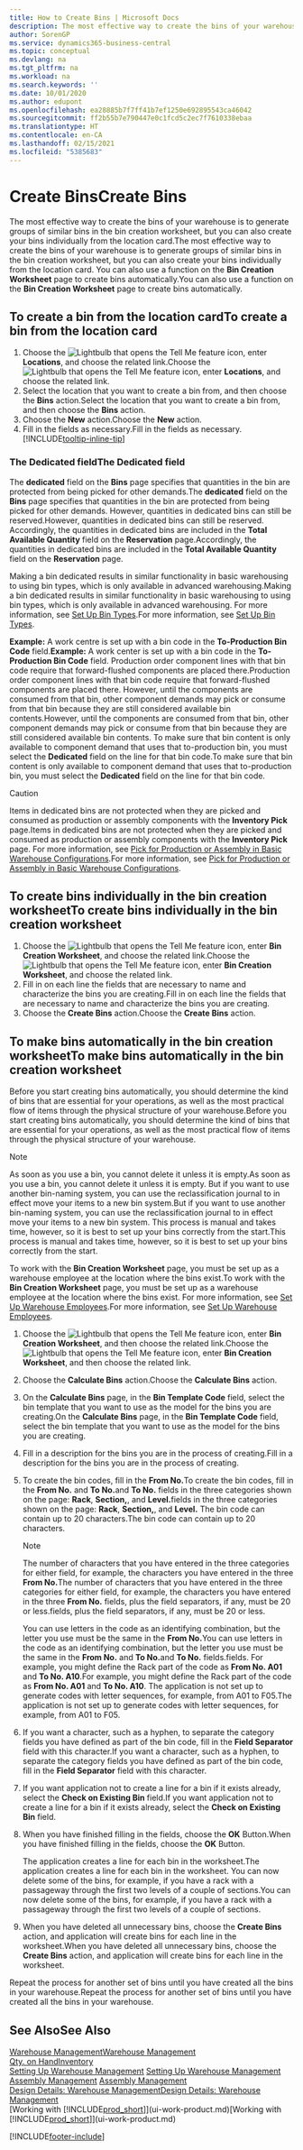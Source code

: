 ```yaml
---
title: How to Create Bins | Microsoft Docs
description: The most effective way to create the bins of your warehouse is to generate groups of similar bins in the bin creation worksheet, but you can also create your bins individually.
author: SorenGP
ms.service: dynamics365-business-central
ms.topic: conceptual
ms.devlang: na
ms.tgt_pltfrm: na
ms.workload: na
ms.search.keywords: ''
ms.date: 10/01/2020
ms.author: edupont
ms.openlocfilehash: ea28885b7f7ff41b7ef1250e692895543ca46042
ms.sourcegitcommit: ff2b55b7e790447e0c1fcd5c2ec7f7610338ebaa
ms.translationtype: HT
ms.contentlocale: en-CA
ms.lasthandoff: 02/15/2021
ms.locfileid: "5385683"
---
```

# <a name="create-bins"></a><span data-ttu-id="0bad3-103">Create Bins</span><span class="sxs-lookup"><span data-stu-id="0bad3-103">Create Bins</span></span>
<span data-ttu-id="0bad3-104">The most effective way to create the bins of your warehouse is to generate groups of similar bins in the bin creation worksheet, but you can also create your bins individually from the location card.</span><span class="sxs-lookup"><span data-stu-id="0bad3-104">The most effective way to create the bins of your warehouse is to generate groups of similar bins in the bin creation worksheet, but you can also create your bins individually from the location card.</span></span> <span data-ttu-id="0bad3-105">You can also use a function on the **Bin Creation Worksheet** page to create bins automatically.</span><span class="sxs-lookup"><span data-stu-id="0bad3-105">You can also use a function on the **Bin Creation Worksheet** page to create bins automatically.</span></span>  

## <a name="to-create-a-bin-from-the-location-card"></a><span data-ttu-id="0bad3-106">To create a bin from the location card</span><span class="sxs-lookup"><span data-stu-id="0bad3-106">To create a bin from the location card</span></span>  
1.  <span data-ttu-id="0bad3-107">Choose the ![Lightbulb that opens the Tell Me feature](media/ui-search/search_small.png "Tell me what you want to do") icon, enter **Locations**, and choose the related link.</span><span class="sxs-lookup"><span data-stu-id="0bad3-107">Choose the ![Lightbulb that opens the Tell Me feature](media/ui-search/search_small.png "Tell me what you want to do") icon, enter **Locations**, and choose the related link.</span></span>  
2.  <span data-ttu-id="0bad3-108">Select the location that you want to create a bin from, and then choose the **Bins** action.</span><span class="sxs-lookup"><span data-stu-id="0bad3-108">Select the location that you want to create a bin from, and then choose the **Bins** action.</span></span>  
3. <span data-ttu-id="0bad3-109">Choose the **New** action.</span><span class="sxs-lookup"><span data-stu-id="0bad3-109">Choose the **New** action.</span></span>
4. <span data-ttu-id="0bad3-110">Fill in the fields as necessary.</span><span class="sxs-lookup"><span data-stu-id="0bad3-110">Fill in the fields as necessary.</span></span> [!INCLUDE[tooltip-inline-tip](includes/tooltip-inline-tip_md.md)]

### <a name="the-dedicated-field"></a><span data-ttu-id="0bad3-111">The Dedicated field</span><span class="sxs-lookup"><span data-stu-id="0bad3-111">The Dedicated field</span></span>
<span data-ttu-id="0bad3-112">The **dedicated** field on the **Bins** page specifies that quantities in the bin are protected from being picked for other demands.</span><span class="sxs-lookup"><span data-stu-id="0bad3-112">The **dedicated** field on the **Bins** page specifies that quantities in the bin are protected from being picked for other demands.</span></span> <span data-ttu-id="0bad3-113">However, quantities in dedicated bins can still be reserved.</span><span class="sxs-lookup"><span data-stu-id="0bad3-113">However, quantities in dedicated bins can still be reserved.</span></span> <span data-ttu-id="0bad3-114">Accordingly, the quantities in dedicated bins are included in the **Total Available Quantity** field on the **Reservation** page.</span><span class="sxs-lookup"><span data-stu-id="0bad3-114">Accordingly, the quantities in dedicated bins are included in the **Total Available Quantity** field on the **Reservation** page.</span></span>

<span data-ttu-id="0bad3-115">Making a bin dedicated results in similar functionality in basic warehousing to using bin types, which is only available in advanced warehousing.</span><span class="sxs-lookup"><span data-stu-id="0bad3-115">Making a bin dedicated results in similar functionality in basic warehousing to using bin types, which is only available in advanced warehousing.</span></span> <span data-ttu-id="0bad3-116">For more information, see [Set Up Bin Types](warehouse-how-to-set-up-bin-types.md).</span><span class="sxs-lookup"><span data-stu-id="0bad3-116">For more information, see [Set Up Bin Types](warehouse-how-to-set-up-bin-types.md).</span></span>

<span data-ttu-id="0bad3-117">**Example:** A work centre is set up with a bin code in the **To-Production Bin Code** field.</span><span class="sxs-lookup"><span data-stu-id="0bad3-117">**Example:** A work center is set up with a bin code in the **To-Production Bin Code** field.</span></span> <span data-ttu-id="0bad3-118">Production order component lines with that bin code require that forward-flushed components are placed there.</span><span class="sxs-lookup"><span data-stu-id="0bad3-118">Production order component lines with that bin code require that forward-flushed components are placed there.</span></span> <span data-ttu-id="0bad3-119">However, until the components are consumed from that bin, other component demands may pick or consume from that bin because they are still considered available bin contents.</span><span class="sxs-lookup"><span data-stu-id="0bad3-119">However, until the components are consumed from that bin, other component demands may pick or consume from that bin because they are still considered available bin contents.</span></span> <span data-ttu-id="0bad3-120">To make sure that bin content is only available to component demand that uses that to-production bin, you must select the **Dedicated** field on the line for that bin code.</span><span class="sxs-lookup"><span data-stu-id="0bad3-120">To make sure that bin content is only available to component demand that uses that to-production bin, you must select the **Dedicated** field on the line for that bin code.</span></span>

> [!Caution]
> <span data-ttu-id="0bad3-121">Items in dedicated bins are not protected when they are picked and consumed as production or assembly components with the **Inventory Pick** page.</span><span class="sxs-lookup"><span data-stu-id="0bad3-121">Items in dedicated bins are not protected when they are picked and consumed as production or assembly components with the **Inventory Pick** page.</span></span> <span data-ttu-id="0bad3-122">For more information, see [Pick for Production or Assembly in Basic Warehouse Configurations](warehouse-how-to-pick-for-production.md).</span><span class="sxs-lookup"><span data-stu-id="0bad3-122">For more information, see [Pick for Production or Assembly in Basic Warehouse Configurations](warehouse-how-to-pick-for-production.md).</span></span>

## <a name="to-create-bins-individually-in-the-bin-creation-worksheet"></a><span data-ttu-id="0bad3-123">To create bins individually in the bin creation worksheet</span><span class="sxs-lookup"><span data-stu-id="0bad3-123">To create bins individually in the bin creation worksheet</span></span>  
1.  <span data-ttu-id="0bad3-124">Choose the ![Lightbulb that opens the Tell Me feature](media/ui-search/search_small.png "Tell me what you want to do") icon, enter **Bin Creation Worksheet**, and choose the related link.</span><span class="sxs-lookup"><span data-stu-id="0bad3-124">Choose the ![Lightbulb that opens the Tell Me feature](media/ui-search/search_small.png "Tell me what you want to do") icon, enter **Bin Creation Worksheet**, and choose the related link.</span></span>  
2.  <span data-ttu-id="0bad3-125">Fill in on each line the fields that are necessary to name and characterize the bins you are creating.</span><span class="sxs-lookup"><span data-stu-id="0bad3-125">Fill in on each line the fields that are necessary to name and characterize the bins you are creating.</span></span>  
3.  <span data-ttu-id="0bad3-126">Choose the **Create Bins** action.</span><span class="sxs-lookup"><span data-stu-id="0bad3-126">Choose the **Create Bins** action.</span></span>  

## <a name="to-make-bins-automatically-in-the-bin-creation-worksheet"></a><span data-ttu-id="0bad3-127">To make bins automatically in the bin creation worksheet</span><span class="sxs-lookup"><span data-stu-id="0bad3-127">To make bins automatically in the bin creation worksheet</span></span>  
<span data-ttu-id="0bad3-128">Before you start creating bins automatically, you should determine the kind of bins that are essential for your operations, as well as the most practical flow of items through the physical structure of your warehouse.</span><span class="sxs-lookup"><span data-stu-id="0bad3-128">Before you start creating bins automatically, you should determine the kind of bins that are essential for your operations, as well as the most practical flow of items through the physical structure of your warehouse.</span></span>  

> [!NOTE]  
>  <span data-ttu-id="0bad3-129">As soon as you use a bin, you cannot delete it unless it is empty.</span><span class="sxs-lookup"><span data-stu-id="0bad3-129">As soon as you use a bin, you cannot delete it unless it is empty.</span></span> <span data-ttu-id="0bad3-130">But if you want to use another bin-naming system, you can use the reclassification journal to in effect move your items to a new bin system.</span><span class="sxs-lookup"><span data-stu-id="0bad3-130">But if you want to use another bin-naming system, you can use the reclassification journal to in effect move your items to a new bin system.</span></span> <span data-ttu-id="0bad3-131">This process is manual and takes time, however, so it is best to set up your bins correctly from the start.</span><span class="sxs-lookup"><span data-stu-id="0bad3-131">This process is manual and takes time, however, so it is best to set up your bins correctly from the start.</span></span>  

<span data-ttu-id="0bad3-132">To work with the **Bin Creation Worksheet** page, you must be set up as a warehouse employee at the location where the bins exist.</span><span class="sxs-lookup"><span data-stu-id="0bad3-132">To work with the **Bin Creation Worksheet** page, you must be set up as a warehouse employee at the location where the bins exist.</span></span> <span data-ttu-id="0bad3-133">For more information, see [Set Up Warehouse Employees](warehouse-how-to-set-up-warehouse-employees.md).</span><span class="sxs-lookup"><span data-stu-id="0bad3-133">For more information, see [Set Up Warehouse Employees](warehouse-how-to-set-up-warehouse-employees.md).</span></span>    

1.  <span data-ttu-id="0bad3-134">Choose the ![Lightbulb that opens the Tell Me feature](media/ui-search/search_small.png "Tell me what you want to do") icon, enter **Bin Creation Worksheet**, and then choose the related link.</span><span class="sxs-lookup"><span data-stu-id="0bad3-134">Choose the ![Lightbulb that opens the Tell Me feature](media/ui-search/search_small.png "Tell me what you want to do") icon, enter **Bin Creation Worksheet**, and then choose the related link.</span></span>  
2.  <span data-ttu-id="0bad3-135">Choose the **Calculate Bins** action.</span><span class="sxs-lookup"><span data-stu-id="0bad3-135">Choose the **Calculate Bins** action.</span></span>
3. <span data-ttu-id="0bad3-136">On the **Calculate Bins** page, in the **Bin Template Code** field, select the bin template that you want to use as the model for the bins you are creating.</span><span class="sxs-lookup"><span data-stu-id="0bad3-136">On the **Calculate Bins** page, in the **Bin Template Code** field, select the bin template that you want to use as the model for the bins you are creating.</span></span>
4.  <span data-ttu-id="0bad3-137">Fill in a description for the bins you are in the process of creating.</span><span class="sxs-lookup"><span data-stu-id="0bad3-137">Fill in a description for the bins you are in the process of creating.</span></span>  
5.  <span data-ttu-id="0bad3-138">To create the bin codes, fill in the **From No.**</span><span class="sxs-lookup"><span data-stu-id="0bad3-138">To create the bin codes, fill in the **From No.**</span></span> <span data-ttu-id="0bad3-139">and **To No.**</span><span class="sxs-lookup"><span data-stu-id="0bad3-139">and **To No.**</span></span> <span data-ttu-id="0bad3-140">fields in the three categories shown on the page: **Rack**, **Section,**, and **Level.**</span><span class="sxs-lookup"><span data-stu-id="0bad3-140">fields in the three categories shown on the page: **Rack**, **Section,**, and **Level.**</span></span> <span data-ttu-id="0bad3-141">The bin code can contain up to 20 characters.</span><span class="sxs-lookup"><span data-stu-id="0bad3-141">The bin code can contain up to 20 characters.</span></span>  

    > [!NOTE]  
    >  <span data-ttu-id="0bad3-142">The number of characters that you have entered in the three categories for either field, for example, the characters you have entered in the three **From No.**</span><span class="sxs-lookup"><span data-stu-id="0bad3-142">The number of characters that you have entered in the three categories for either field, for example, the characters you have entered in the three **From No.**</span></span> <span data-ttu-id="0bad3-143">fields, plus the field separators, if any, must be 20 or less.</span><span class="sxs-lookup"><span data-stu-id="0bad3-143">fields, plus the field separators, if any, must be 20 or less.</span></span>  

     <span data-ttu-id="0bad3-144">You can use letters in the code as an identifying combination, but the letter you use must be the same in the **From No.**</span><span class="sxs-lookup"><span data-stu-id="0bad3-144">You can use letters in the code as an identifying combination, but the letter you use must be the same in the **From No.**</span></span> <span data-ttu-id="0bad3-145">and **To No.**</span><span class="sxs-lookup"><span data-stu-id="0bad3-145">and **To No.**</span></span> <span data-ttu-id="0bad3-146">fields.</span><span class="sxs-lookup"><span data-stu-id="0bad3-146">fields.</span></span> <span data-ttu-id="0bad3-147">For example, you might define the Rack part of the code as **From No. A01** and **To No. A10**.</span><span class="sxs-lookup"><span data-stu-id="0bad3-147">For example, you might define the Rack part of the code as **From No. A01** and **To No. A10**.</span></span> <span data-ttu-id="0bad3-148">The application is not set up to generate codes with letter sequences, for example, from A01 to F05.</span><span class="sxs-lookup"><span data-stu-id="0bad3-148">The application is not set up to generate codes with letter sequences, for example, from A01 to F05.</span></span>  

6.  <span data-ttu-id="0bad3-149">If you want a character, such as a hyphen, to separate the category fields you have defined as part of the bin code, fill in the **Field Separator** field with this character.</span><span class="sxs-lookup"><span data-stu-id="0bad3-149">If you want a character, such as a hyphen, to separate the category fields you have defined as part of the bin code, fill in the **Field Separator** field with this character.</span></span>  
7.  <span data-ttu-id="0bad3-150">If you want application not to create a line for a bin if it exists already, select the **Check on Existing Bin** field.</span><span class="sxs-lookup"><span data-stu-id="0bad3-150">If you want application not to create a line for a bin if it exists already, select the **Check on Existing Bin** field.</span></span>  
8. <span data-ttu-id="0bad3-151">When you have finished filling in the fields, choose the **OK** Button.</span><span class="sxs-lookup"><span data-stu-id="0bad3-151">When you have finished filling in the fields, choose the **OK** Button.</span></span>

    <span data-ttu-id="0bad3-152">The application creates a line for each bin in the worksheet.</span><span class="sxs-lookup"><span data-stu-id="0bad3-152">The application creates a line for each bin in the worksheet.</span></span> <span data-ttu-id="0bad3-153">You can now delete some of the bins, for example, if you have a rack with a passageway through the first two levels of a couple of sections.</span><span class="sxs-lookup"><span data-stu-id="0bad3-153">You can now delete some of the bins, for example, if you have a rack with a passageway through the first two levels of a couple of sections.</span></span>  

9. <span data-ttu-id="0bad3-154">When you have deleted all unnecessary bins, choose the **Create Bins** action, and application will create bins for each line in the worksheet.</span><span class="sxs-lookup"><span data-stu-id="0bad3-154">When you have deleted all unnecessary bins, choose the **Create Bins** action, and application will create bins for each line in the worksheet.</span></span>  

<span data-ttu-id="0bad3-155">Repeat the process for another set of bins until you have created all the bins in your warehouse.</span><span class="sxs-lookup"><span data-stu-id="0bad3-155">Repeat the process for another set of bins until you have created all the bins in your warehouse.</span></span>  

## <a name="see-also"></a><span data-ttu-id="0bad3-156">See Also</span><span class="sxs-lookup"><span data-stu-id="0bad3-156">See Also</span></span>  
[<span data-ttu-id="0bad3-157">Warehouse Management</span><span class="sxs-lookup"><span data-stu-id="0bad3-157">Warehouse Management</span></span>](warehouse-manage-warehouse.md)  
[<span data-ttu-id="0bad3-158">Qty. on Hand</span><span class="sxs-lookup"><span data-stu-id="0bad3-158">Inventory</span></span>](inventory-manage-inventory.md)  
<span data-ttu-id="0bad3-159">[Setting Up Warehouse Management](warehouse-setup-warehouse.md)   </span><span class="sxs-lookup"><span data-stu-id="0bad3-159">[Setting Up Warehouse Management](warehouse-setup-warehouse.md)   </span></span>  
<span data-ttu-id="0bad3-160">[Assembly Management](assembly-assemble-items.md)  </span><span class="sxs-lookup"><span data-stu-id="0bad3-160">[Assembly Management](assembly-assemble-items.md)  </span></span>  
[<span data-ttu-id="0bad3-161">Design Details: Warehouse Management</span><span class="sxs-lookup"><span data-stu-id="0bad3-161">Design Details: Warehouse Management</span></span>](design-details-warehouse-management.md)  
<span data-ttu-id="0bad3-162">[Working with [!INCLUDE[prod_short](includes/prod_short.md)]](ui-work-product.md)</span><span class="sxs-lookup"><span data-stu-id="0bad3-162">[Working with [!INCLUDE[prod_short](includes/prod_short.md)]](ui-work-product.md)</span></span>


[!INCLUDE[footer-include](includes/footer-banner.md)]